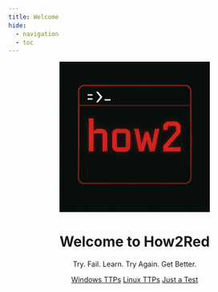 ```yaml
---
title: Welcome
hide:
  - navigation
  - toc
---
```


<div align="center">

  <img src="images/How2_Logo.png" alt="How2Red Logo" class="homepage-logo" width="300" />

  <h1 class="techy-title">Welcome to How2Red</h1>

  <p class="techy-tagline">Try. Fail. Learn. Try Again. Get Better.</p>

<div class="button-row">

<a href="vault/Windows/" class="md-button md-button">Windows TTPs</a>
<a href="vault/Linux/" class="md-button">Linux TTPs</a>
<a href="vault/Test/" class="md-button">Just a Test</a>

</div>

</div>

